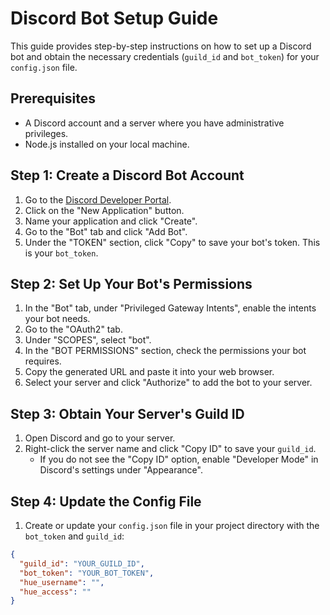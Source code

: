 # Discord Bot Setup Guide

This guide provides step-by-step instructions on how to set up a Discord bot and obtain the necessary credentials (`guild_id` and `bot_token`) for your `config.json` file.

## Prerequisites

- A Discord account and a server where you have administrative privileges.
- Node.js installed on your local machine.

## Step 1: Create a Discord Bot Account

1. Go to the [Discord Developer Portal](https://discord.com/developers/applications).
2. Click on the "New Application" button.
3. Name your application and click "Create".
4. Go to the "Bot" tab and click "Add Bot".
5. Under the "TOKEN" section, click "Copy" to save your bot's token. This is your `bot_token`.

## Step 2: Set Up Your Bot's Permissions

1. In the "Bot" tab, under "Privileged Gateway Intents", enable the intents your bot needs.
2. Go to the "OAuth2" tab.
3. Under "SCOPES", select "bot".
4. In the "BOT PERMISSIONS" section, check the permissions your bot requires.
5. Copy the generated URL and paste it into your web browser.
6. Select your server and click "Authorize" to add the bot to your server.

## Step 3: Obtain Your Server's Guild ID

1. Open Discord and go to your server.
2. Right-click the server name and click "Copy ID" to save your `guild_id`.
   - If you do not see the "Copy ID" option, enable "Developer Mode" in Discord's settings under "Appearance".

## Step 4: Update the Config File

1. Create or update your `config.json` file in your project directory with the `bot_token` and `guild_id`:

```json
{
  "guild_id": "YOUR_GUILD_ID",
  "bot_token": "YOUR_BOT_TOKEN",
  "hue_username": "", 
  "hue_access": ""
}
